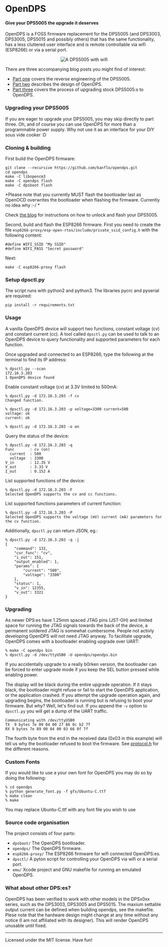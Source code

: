 # OpenDPS

#### Give your DPS5005 the upgrade it deserves

OpenDPS is a FOSS firmware replacement for the DPS5005 (and DPS3003, DPS3005, DPS5015 and possibly others) that has the same functionality, has a less cluttered user interface and is remote controllable via wifi (ESP8266) or via a serial port.

<p align="center">
<img src="https://raw.githubusercontent.com/kanflo/opendps/master/image.jpg" alt="A DPS5005 with wifi"/>
</p>

There are three accompanying blog posts you might find of interest:

* [Part one](https://johan.kanflo.com/hacking-the-dps5005/) covers the reverse engineering of the DPS5005.
* [Part two](https://johan.kanflo.com/opendps-design/) describes the design of OpenDPS.
* [Part three](https://johan.kanflo.com/upgrading-your-dps5005/) covers the process of upgrading stock DPS5005:s to OpenDPS.

### Upgrading your DPS5005

If you are eager to upgrade your DPS5005, you may skip directly to part three. Oh, and of course you can use OpenDPS for more than a programmable power supply. Why not use it as an interface for your DIY sous vide cooker :D


### Cloning & building

First build the OpenDPS firmware:

```
git clone --recursive https://github.com/kanflo/opendps.git
cd opendps
make -C libopencm3
make -C opendps flash
make -C dpsboot flash
```

*Please note that you currently MUST flash the bootloader last as OpenOCD overwrites the bootloader when flashing the firmware. Currently no idea why :-/ *

Check [the blog](https://johan.kanflo.com/upgrading-your-dps5005/) for instructions on how to unlock and flash your DPS5005.

Second, build and flash the ESP8266 firmware. First you need to create the file `esp8266-proxy/esp-open-rtos/include/private_ssid_config.h` with the following content:

```
#define WIFI_SSID "My SSID"
#define WIFI_PASS "Secret password"
```

Next:

```
make -C esp8266-proxy flash
```

### Setup dpsctl.py

The script runs with python2 and python3. The libraries pycrc and pyserial are required:

```
pip install -r requirements.txt
```

### Usage

A vanilla OpenDPS device will support two functions, constant voltage (cv) and constant current (cc). A tool called `dpsctl.py` can be used to talk to an OpenDPS device to query functionality and supported parameters for each function.

Once upgraded and connected to an ESP8266, type the following at the terminal to find its IP address:

```
% dpsctl.py --scan
172.16.3.203
1 OpenDPS device found
```

Enable constant voltage (cv) at 3.3V limited to 500mA:

```
% dpsctl.py -d 172.16.3.203 -f cv
Changed function.

% dpsctl.py -d 172.16.3.203 -p voltage=3300 current=500
voltage: ok
current: ok

% dpsctl.py -d 172.16.3.203 -o on
```

Query the status of the device:

```
% dpsctl.py -d 172.16.3.203 -q
Func       : cv (on)
  current  : 500
  voltage  : 3300
V_in       : 12.35 V
V_out      : 3.33 V
I_out      : 0.152 A
```

List supported functions of the device:

```
% dpsctl.py -d 172.16.3.203 -F
Selected OpenDPS supports the cv and cc functions.
```

List supported functions parameters of current function:

```
% dpsctl.py -d 172.16.3.203 -P
Selected OpenDPS supports the voltage (mV) current (mA) parameters for the cv function.
```

Additionally, `dpsctl.py` can return JSON, eg.:

```
% dpsctl.py -d 172.16.3.203 -q -j
{
    "command": 132,
    "cur_func": "cv",
    "i_out": 151,
    "output_enabled": 1,
    "params": {
        "current": "500",
        "voltage": "3300"
    },
    "status": 1,
    "v_in": 12355,
    "v_out": 3321
}
```

### Upgrading

As newer DPS:es have 1.25mm spaced JTAG pins (JST-GH) and limited space for running the JTAG signals towards the back of the device, a permanent soldered JTAG is somewhat cumbersome. People not activly developing OpenDPS will not need JTAG anyway. To facilitate upgrade, OpenDPS comes with a bootloader enabling upgrade over UART:

```
% make -C opendps bin
% dpsctl.py -d /dev/ttyUSB0 -U opendps/opendps.bin
```

If you accidentally upgrade to a really b0rken version, the bootloader can be forced to enter upgrade mode if you keep the SEL button pressed while enabling power.

The display will be black during the entire upgrade operation. If it stays black, the bootloader might refuse or fail to start the OpenDPS application, or the application crashed. If you attempt the upgrade operation again, and upgrading begins, the bootloader is running but is refusing to boot your firmware. But why? Well, let's find out. If you append the `-v` option to `dpsctl.py` you will get a dump of the UART traffic.

```
Communicating with /dev/ttyUSB0
TX  9 bytes 7e 09 04 00 27 86 0c b2 7f
RX 9 bytes 7e 89 00 04 00 03 66 0f 7f
```

The fourth byte from the end in the received data (0x03 in this example) will tell us why the bootloader refused to boot the firmware. See [protocol.h](https://github.com/kanflo/opendps/blob/master/opendps/protocol.h#L72) for the different reasons.

### Custom Fonts

If you would like to use a your own font for OpenDPS you may do so by doing the following:

```
% cd opendps
% python generate_font.py -f gfx/Ubuntu-C.ttf
% make clean
% make
```

You may replace Ubuntu-C.ttf with any font file you wish to use

### Source code organisation

The project consists of four parts:

* `dpsboot/` The OpenDPS bootloader.
* `opendps/` The OpenDPS firmware.
* `esp8266-proxy/` The ESP8266 firmware for wifi connected OpenDPS:es.
* `dpsctl/` A pyton script for controlling your OpenDPS via wifi or a serial port.
* `emu/` Xcode project and GNU makefile for running an emulated OpenDPS.


### What about other DPS:es?

OpenDPS has been verified to work with other models in the DPSx0xx series, such as the DPS3003, DPS3005 and DPS5015. The maxium settable output current can be defined when building opendps, see the makefile. Plese note that the hardware design might change at any time without any notice (I am not affiliated with its designer). This will render OpenDPS unusable until fixed.

---
Licensed under the MIT license. Have fun!
